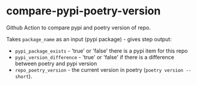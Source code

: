 # compare-pypi-poetry-version

Github Action to compare pypi and poetry version of repo.

Takes `package_name` as an input (pypi package) - gives step output:

* `pypi_package_exists` - 'true' or 'false' there is a pypi item for this repo
* `pypi_version_difference` - 'true' or 'false' if there is a difference between poetry and pypi version
* `repo_poetry_version` - the current version in poetry (`poetry version --short`).
